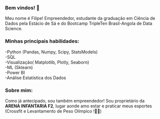 ### Bem vindos! 👋

Meu nome é Filipe! Empreendedor, estudante da graduação em Ciência de Dados pela Estácio de Sá 
e do Bootcamp TripleTen Brasil-Angola de Data Science.

### Minhas principais habilidades:
-Python (Pandas, Numpy, Scipy, StatsModels)\
-SQL\
-Visualização( Matplotlib, Plotly, Seaborn)\
-ML (Sklearn)\
-Power BI\
-Análise Estatística dos Dados

### Sobre mim:
Como já antecipado, sou também empreendedor! Sou proprietário da **ARENA INFANTARIA F2**, lugar aonde amo estar e praticar meus esportes (Crossfit e Levantamento de Peso Olímpico !🏋️‍♀️)




